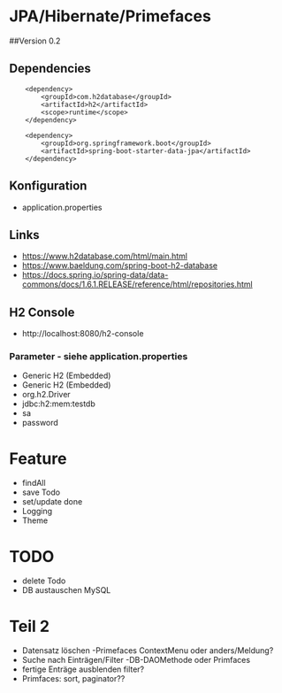 # JPA/Hibernate/Primefaces
##Version 0.2

## Dependencies

    
        <dependency>
            <groupId>com.h2database</groupId>
            <artifactId>h2</artifactId>
            <scope>runtime</scope>
        </dependency>

        <dependency>
            <groupId>org.springframework.boot</groupId>
            <artifactId>spring-boot-starter-data-jpa</artifactId>
        </dependency>
        
## Konfiguration

* application.properties


## Links
* https://www.h2database.com/html/main.html
* https://www.baeldung.com/spring-boot-h2-database
* https://docs.spring.io/spring-data/data-commons/docs/1.6.1.RELEASE/reference/html/repositories.html


## H2 Console
* http://localhost:8080/h2-console
### Parameter - siehe application.properties
* Generic H2 (Embedded)
* Generic H2 (Embedded)
* org.h2.Driver
* jdbc:h2:mem:testdb
* sa
* password


# Feature
* findAll
* save Todo
* set/update done
* Logging
* Theme
# TODO 
* delete Todo
* DB austauschen  MySQL



# Teil 2 
* Datensatz löschen -Primefaces ContextMenu oder anders/Meldung?
* Suche nach Einträgen/Filter -DB-DAOMethode oder Primfaces
* fertige Enträge ausblenden filter?
* Primfaces: sort, paginator??